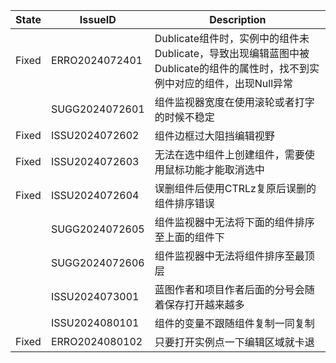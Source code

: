 ﻿|State|IssueID|Description|
|---|---|---|
|Fixed|ERRO2024072401|Dublicate组件时，实例中的组件未Dublicate，导致出现编辑蓝图中被Dublicate的组件的属性时，找不到实例中对应的组件，出现Null异常|
||SUGG2024072601|组件监视器宽度在使用滚轮或者打字的时候不稳定|
|Fixed|ISSU2024072602|组件边框过大阻挡编辑视野|
|Fixed|ISSU2024072603|无法在选中组件上创建组件，需要使用鼠标功能才能取消选中|
|Fixed|ISSU2024072604|误删组件后使用CTRLz复原后误删的组件排序错误|
||SUGG2024072605|组件监视器中无法将下面的组件排序至上面的组件下|
||SUGG2024072606|组件监视器中无法将组件排序至最顶层|
||ISSU2024073001|蓝图作者和项目作者后面的分号会随着保存打开越来越多|
||ISSU2024080101|组件的变量不跟随组件复制一同复制|
|Fixed|ERRO2024080102|只要打开实例点一下编辑区域就卡退|